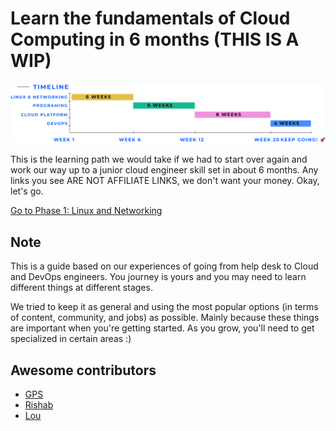 # Learn the fundamentals of Cloud Computing in 6 months (THIS IS A WIP)

![Timeline](img/timeline.png)

This is the learning path we would take if we had to start over again and work our way up to a junior cloud engineer skill set in about 6 months. Any links you see ARE NOT AFFILIATE LINKS, we don't want your money. Okay, let's go.

[Go to Phase 1: Linux and Networking](phase1/README.md)

## Note

This is a guide based on our experiences of going from help desk to Cloud and DevOps engineers. You journey is yours and you may need to learn different things at different stages.

We tried to keep it as general and using the most popular options (in terms of content, community, and jobs) as possible. Mainly because these things are important when you're getting started. As you grow, you'll need to get specialized in certain areas :)

## Awesome contributors

- [GPS](https://youtube.com/madebygps)
- [Rishab](https://www.youtube.com/channel/UCtLwBE6ZNXnQdQp5o36BUxA)
- [Lou](https://twitter.com/loujaybee)